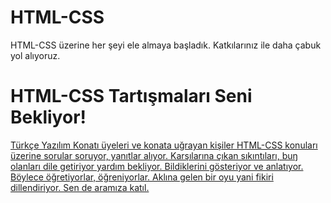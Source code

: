 # HTML-CSS

HTML-CSS üzerine her şeyi ele almaya başladık. Katkılarınız ile daha çabuk yol alıyoruz.

# HTML-CSS Tartışmaları Seni Bekliyor!

[Türkçe Yazılım Konatı üyeleri ve konata uğrayan kişiler HTML-CSS konuları üzerine sorular soruyor, yanıtlar alıyor. Karşılarına çıkan sıkıntıları, buŋ olanları dile getiriyor yardım bekliyor. Bildiklerini gösteriyor ve anlatıyor. Böylece öğretiyorlar, öğreniyorlar. Aklına gelen bir oyu yani fikiri dillendiriyor. Sen de aramıza katıl.](https://github.com/turkce-yazilim-konati/HTML-CSS/discussions/)
